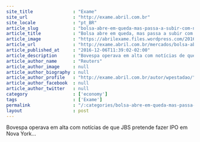 ```yaml
---
site_title               : "Exame"
site_url                 : "http://exame.abril.com.br"
site_locale              : "pt_BR"
article_slug             : "bolsa-abre-em-queda-mas-passa-a-subir-com-noticiario-corporativo"
article_title            : "Bolsa abre em queda, mas passa a subir com noticiário corporativo"
article_image            : "https://abrilexame.files.wordpress.com/2016/10/size_960_16_9_bovespa5.jpg?quality=70&strip=all&w=960"
article_url              : "http://exame.abril.com.br/mercados/bolsa-abre-em-queda-mas-passa-a-subir-com-noticiario-corporativo/"
article_published_at     : "2016-12-06T11:39:02-02:00"
article_description      : "Bovespa operava em alta com notícias de que JBS pretende fazer IPO em Nova York..."
article_author_name      : "Reuters"
article_author_image     : null
article_author_biography : null
article_author_profile   : "http://exame.abril.com.br/autor/wpestadao/"
article_author_facebook  : null
article_author_twitter   : null
category                 : ['economy']
tags                     : ['Exame']
permalink                : "/:categories/bolsa-abre-em-queda-mas-passa-a-subir-com-noticiario-corporativo/"
layout                   : post
---
```


Bovespa operava em alta com notícias de que JBS pretende fazer IPO em Nova York...
